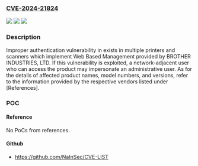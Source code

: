 ### [CVE-2024-21824](https://cve.mitre.org/cgi-bin/cvename.cgi?name=CVE-2024-21824)
![](https://img.shields.io/static/v1?label=Product&message=Multiple%20printers%20and%20scanners&color=blue)
![](https://img.shields.io/static/v1?label=Version&message=see%20the%20information%20provided%20by%20the%20vendor%20&color=brightgreen)
![](https://img.shields.io/static/v1?label=Vulnerability&message=Improper%20authentication&color=brightgreen)

### Description

Improper authentication vulnerability in exists in multiple printers and scanners which implement Web Based Management provided by BROTHER INDUSTRIES, LTD. If this vulnerability is exploited, a network-adjacent user who can access the product may impersonate an administrative user. As for the details of affected product names, model numbers, and versions, refer to the information provided by the respective vendors listed under [References].

### POC

#### Reference
No PoCs from references.

#### Github
- https://github.com/NaInSec/CVE-LIST


